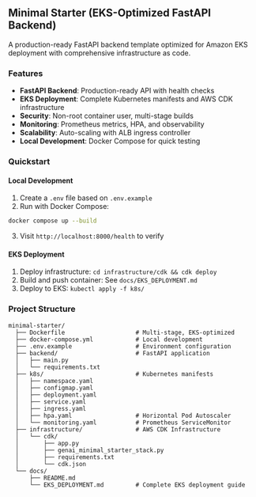 ## Minimal Starter (EKS-Optimized FastAPI Backend)

A production-ready FastAPI backend template optimized for Amazon EKS deployment with comprehensive infrastructure as code.

### Features

- **FastAPI Backend**: Production-ready API with health checks
- **EKS Deployment**: Complete Kubernetes manifests and AWS CDK infrastructure
- **Security**: Non-root container user, multi-stage builds
- **Monitoring**: Prometheus metrics, HPA, and observability
- **Scalability**: Auto-scaling with ALB ingress controller
- **Local Development**: Docker Compose for quick testing

### Quickstart

#### Local Development
1. Create a `.env` file based on `.env.example`
2. Run with Docker Compose:
```bash
docker compose up --build
```
3. Visit `http://localhost:8000/health` to verify

#### EKS Deployment
1. Deploy infrastructure: `cd infrastructure/cdk && cdk deploy`
2. Build and push container: See `docs/EKS_DEPLOYMENT.md`
3. Deploy to EKS: `kubectl apply -f k8s/`

### Project Structure

```
minimal-starter/
  ├── Dockerfile                    # Multi-stage, EKS-optimized
  ├── docker-compose.yml            # Local development
  ├── .env.example                  # Environment configuration
  ├── backend/                      # FastAPI application
  │   ├── main.py
  │   └── requirements.txt
  ├── k8s/                          # Kubernetes manifests
  │   ├── namespace.yaml
  │   ├── configmap.yaml
  │   ├── deployment.yaml
  │   ├── service.yaml
  │   ├── ingress.yaml
  │   ├── hpa.yaml                  # Horizontal Pod Autoscaler
  │   └── monitoring.yaml           # Prometheus ServiceMonitor
  ├── infrastructure/               # AWS CDK Infrastructure
  │   └── cdk/
  │       ├── app.py
  │       ├── genai_minimal_starter_stack.py
  │       ├── requirements.txt
  │       └── cdk.json
  └── docs/
      ├── README.md
      └── EKS_DEPLOYMENT.md         # Complete EKS deployment guide
```


